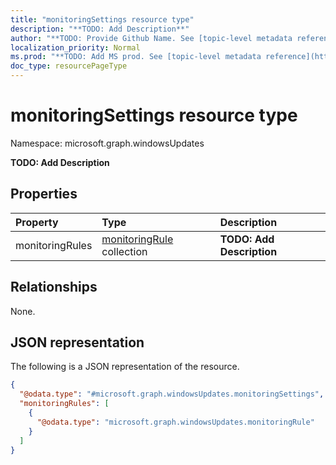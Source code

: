 ```yaml
---
title: "monitoringSettings resource type"
description: "**TODO: Add Description**"
author: "**TODO: Provide Github Name. See [topic-level metadata reference](https://msgo.azurewebsites.net/add/document/guidelines/metadata.html#topic-level-metadata)**"
localization_priority: Normal
ms.prod: "**TODO: Add MS prod. See [topic-level metadata reference](https://msgo.azurewebsites.net/add/document/guidelines/metadata.html#topic-level-metadata)**"
doc_type: resourcePageType
---
```


# monitoringSettings resource type

Namespace: microsoft.graph.windowsUpdates



**TODO: Add Description**

## Properties
|Property|Type|Description|
|:---|:---|:---|
|monitoringRules|[monitoringRule](../resources/windowsupdates-monitoringrule.md) collection|**TODO: Add Description**|

## Relationships
None.

## JSON representation
The following is a JSON representation of the resource.
<!-- {
  "blockType": "resource",
  "@odata.type": "microsoft.graph.windowsUpdates.monitoringSettings"
}
-->
``` json
{
  "@odata.type": "#microsoft.graph.windowsUpdates.monitoringSettings",
  "monitoringRules": [
    {
      "@odata.type": "microsoft.graph.windowsUpdates.monitoringRule"
    }
  ]
}
```

